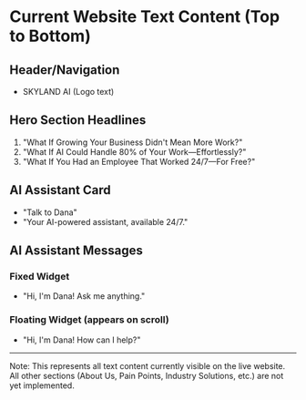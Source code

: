 # Current Website Text Content (Top to Bottom)

## Header/Navigation
- SKYLAND AI (Logo text)

## Hero Section Headlines
1. "What If Growing Your Business Didn't Mean More Work?"
2. "What If AI Could Handle 80% of Your Work—Effortlessly?"
3. "What If You Had an Employee That Worked 24/7—For Free?"

## AI Assistant Card
- "Talk to Dana"
- "Your AI-powered assistant, available 24/7."

## AI Assistant Messages
### Fixed Widget
- "Hi, I'm Dana! Ask me anything."

### Floating Widget (appears on scroll)
- "Hi, I'm Dana! How can I help?"

---
Note: This represents all text content currently visible on the live website. All other sections (About Us, Pain Points, Industry Solutions, etc.) are not yet implemented. 